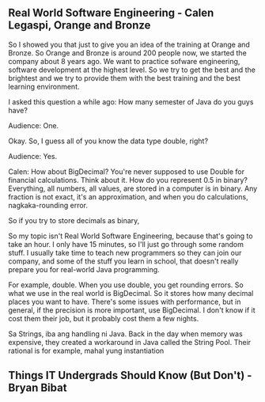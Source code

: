 ## Real World Software Engineering - Calen Legaspi, Orange and Bronze

So I showed you that just to give you an idea of the training at Orange and Bronze. So Orange and Bronze is around 200 people now, we started the company about 8 years ago. We want to practice sofware engineering, software development at the highest level. So we try to get the best and the brightest and we try to provide them with the best training and the best learning environment.

I asked this question a while ago: How many semester of Java do you guys have?

Audience: One.

Okay. So, I guess all of you know the data type double, right? 

Audience: Yes.

Calen: How about BigDecimal? You're never supposed to use Double for financial calculations. Think about it. How do you represent 0.5 in binary? Everything, all numbers, all values, are stored in a computer is in binary. Any fraction is not exact, it's an approximation, and when you do calculations, nagkaka-rounding error.

So if you try to store decimals as binary, 

So my topic isn't Real World Software Engineering, because that's going to take an hour. I only have 15 minutes, so I'll just go through some random stuff. I usually take time to teach new programmers so they can join our company, and some of the stuff you learn in school, that doesn't really prepare you for real-world Java programming.

For example, double. When you use double, you get rounding errors. So what we use in the real world is BigDecimal. So it stores how many decimal places you want to have. There's some issues with performance, but in general, if the precision is more important, use BigDecimal. I don't know if it cost them their job, but it probably cost them a few nights.

Sa Strings, iba ang handling ni Java. Back in the day when memory was expensive, they created a workaround in Java called the String Pool. Their rational is for example, mahal yung instantiation 

## Things IT Undergrads Should Know (But Don't) - Bryan Bibat

